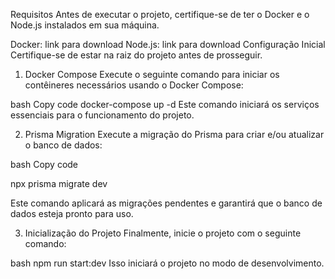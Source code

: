 

Requisitos
Antes de executar o projeto, certifique-se de ter o Docker e o Node.js instalados em sua máquina.

Docker: link para download
Node.js: link para download
Configuração Inicial
Certifique-se de estar na raiz do projeto antes de prosseguir.

1. Docker Compose
Execute o seguinte comando para iniciar os contêineres necessários usando o Docker Compose:

bash
Copy code
docker-compose up -d
Este comando iniciará os serviços essenciais para o funcionamento do projeto.

2. Prisma Migration
Execute a migração do Prisma para criar e/ou atualizar o banco de dados:

bash
Copy code
<p> npx prisma migrate dev </p>
Este comando aplicará as migrações pendentes e garantirá que o banco de dados esteja pronto para uso.

3. Inicialização do Projeto
Finalmente, inicie o projeto com o seguinte comando:

bash
npm run start:dev
Isso iniciará o projeto no modo de desenvolvimento.